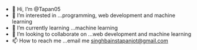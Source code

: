 - 👋 Hi, I’m @Tapan05
- 👀 I’m interested in ...programming, web development and machine learning
- 🌱 I’m currently learning ...machine learning
- 💞️ I’m looking to collaborate on ...web development and machine learning
- 📫 How to reach me ...email me singhbainstapanjot@gmail.com

<!---
Tapan05/Tapan05 is a ✨ special ✨ repository because its `README.md` (this file) appears on your GitHub profile.
You can click the Preview link to take a look at your changes.
--->
